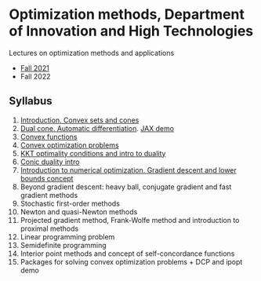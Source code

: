 # Optimization methods, Department of Innovation and High Technologies
Lectures on optimization methods and applications

- [Fall 2021](./Fall2021)
- Fall 2022

## Syllabus

1. [Introduction. Convex sets and cones](./Fall2022/01-IntroConvSets/lecture1.pdf)
2. [Dual cone. Automatic differentiation](./Fall2022/02-DualConesAutodiff/lecture2.pdf). [JAX demo](./Fall2022/02-DualConesAutodiff/jax_autodiff_tutorial.ipynb)
3. [Convex functions](./Fall2022/03-ConvexFunc/lecture3.pdf)
4. [Convex optimization problems](./Fall2022/04-ConvexProblem/lecture4.pdf)
5. [KKT optimality conditions and intro to duality](./Fall2022/05-KKT/lecture5.pdf)
6. [Conic duality intro](./Fall2022/06-Duality/lecture6.pdf)
7. [Introduction to numerical optimization. Gradient descent and lower bounds concept](./Fall2022/07-GD/lecture7.pdf)
8. Beyond gradient descent: heavy ball, conjugate gradient and fast gradient methods
9. Stochastic first-order methods
10. Newton and quasi-Newton methods
11. Projected gradient method, Frank-Wolfe method and introduction to proximal methods
12. Linear programming problem
13. Semidefinite programming
14. Interior point methods and concept of self-concordance functions 
15. Packages for solving convex optimization problems + DCP and ipopt demo
